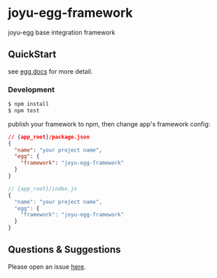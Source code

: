 # joyu-egg-framework

joyu-egg base integration framework

## QuickStart

see [egg docs][egg] for more detail.

### Development

```bash
$ npm install
$ npm test
```

publish your framework to npm, then change app's framework config:

```json
// {app_root}/package.json
{
  "name": "your project name",
  "egg": {
    "framework": "joyu-egg-framework"
  }
}
```

```js
// {app_root}/index.js
{
  "name": "your project name",
  "egg": {
    "framework": "joyu-egg-framework"
  }
}
```

## Questions & Suggestions

Please open an issue [here](https://github.com/eggjs/egg/issues).

[egg]: https://eggjs.org
[knexjs]: http://knexjs.org
[egg-mongoose]: https://github.com/eggjs/egg-mongoose
[egg-unittest]: https://eggjs.org/zh-cn/core/unittest